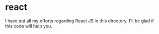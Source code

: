 # react
I have put all my efforts regarding React JS in this directory. I'll be glad if this code will help you.
